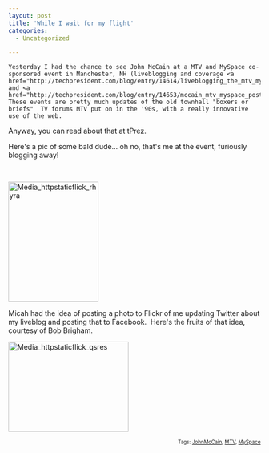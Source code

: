 ```yaml
---
layout: post
title: 'While I wait for my flight'
categories:
  - Uncategorized

---
```



    Yesterday I had the chance to see John McCain at a MTV and MySpace co-sponsored event in Manchester, NH (liveblogging and coverage <a href="http://techpresident.com/blog/entry/14614/liveblogging_the_mtv_myspace_dialogue_with_john_mccain">here</a> and <a href="http://techpresident.com/blog/entry/14653/mccain_mtv_myspace_post_mortem">here</a>).  These events are pretty much updates of the old townhall "boxers or briefs"  TV forums MTV put on in the '90s, with a really innovative use of the web.  

Anyway, you can read about that at tPrez.

Here's a pic of some bald dude... oh no, that's me at the event, furiously blogging away!

   <a href="http://www.flickr.com/photos/21480292@N02/2084545827/" title="Techpresident Josh Levy">  <div class='p_embed p_image_embed'>
<img alt="Media_httpstaticflick_rhyra" height="240" src="http://levjoydotcom3.files.wordpress.com/2007/12/media_httpstaticflick_rhyra.jpg?w=180" width="180" />
</div>
</a>


Micah had the idea of posting a photo to Flickr of me updating Twitter about my liveblog and posting that to Facebook.  Here's the fruits of that idea, courtesy of Bob Brigham.


<a href="http://www.flickr.com/photos/21480292@N02/2084545827/" title="Techpresident Josh Levy"> </a>   <a href="http://www.flickr.com/photos/21480292@N02/2084678667/" title="photo.jpg">  <div class='p_embed p_image_embed'>
<img alt="Media_httpstaticflick_qsres" height="180" src="http://levjoydotcom3.files.wordpress.com/2007/12/media_httpstaticflick_qsres.jpg?w=240" width="240" />
</div>
</a><a href="http://www.flickr.com/photos/21480292@N02/2084678667/" title="photo.jpg"> </a><p style="font-size:10px;text-align:right;">Tags: <a href="http://technorati.com/tag/JohnMcCain" rel="tag">JohnMcCain</a>, <a href="http://technorati.com/tag/%20MTV" rel="tag"> MTV</a>, <a href="http://technorati.com/tag/%20MySpace" rel="tag"> MySpace</a></p>
  
